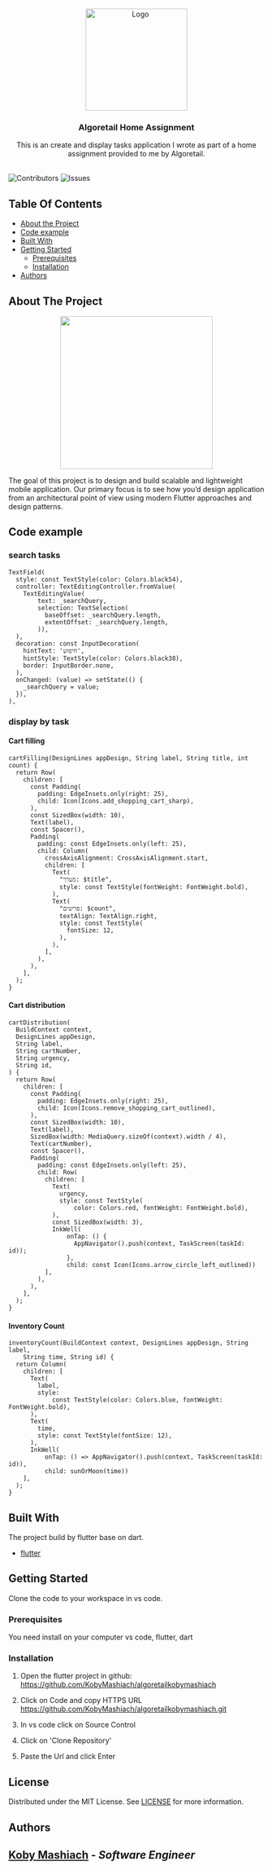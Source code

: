 <br/>
<p align="center">
  <a href="https://github.com/kobymashiach/algoretailkobymashiach">
    <img src="https://pl2.algoretail.co.il/static/media/brand-logo.a2c8a7ec.png" alt="Logo" width="200" height="200">
  </a>

  <h3 align="center">Algoretail Home Assignment</h3>

  <p align="center">
    This is an create and display tasks application I wrote as part of a home assignment provided to me by Algoretail.
    <br/>
    <br/>
  </p>
</p>

![Contributors](https://img.shields.io/github/contributors/kobymashiach/algoretailkobymashiach?color=dark-green) ![Issues](https://img.shields.io/github/issues/kobymashiach/algoretailkobymashiach) 

## Table Of Contents

* [About the Project](#about-the-project)
* [Code example](#code-example)
* [Built With](#built-with)
* [Getting Started](#getting-started)
  * [Prerequisites](#prerequisites)
  * [Installation](#installation)
* [Authors](#authors)

## About The Project
<p align="center">
<img src="https://gifture.co.il/wp-content/uploads/2023/08/appScreenShot.jpg" height="300">

The goal of this project is to design and build scalable and lightweight mobile application. Our primary focus is to see how you’d design application from an architectural point of view using modern Flutter approaches and design patterns.

## Code example
### search tasks
```
TextField(
  style: const TextStyle(color: Colors.black54),
  controller: TextEditingController.fromValue(
    TextEditingValue(
        text: _searchQuery,
        selection: TextSelection(
          baseOffset: _searchQuery.length,
          extentOffset: _searchQuery.length,
        )),
  ),
  decoration: const InputDecoration(
    hintText: 'חיפוש',
    hintStyle: TextStyle(color: Colors.black38),
    border: InputBorder.none,
  ),
  onChanged: (value) => setState(() {
    _searchQuery = value;
  }),
),
```

### display by task
#### Cart filling
```
cartFilling(DesignLines appDesign, String label, String title, int count) {
  return Row(
    children: [
      const Padding(
        padding: EdgeInsets.only(right: 25),
        child: Icon(Icons.add_shopping_cart_sharp),
      ),
      const SizedBox(width: 10),
      Text(label),
      const Spacer(),
      Padding(
        padding: const EdgeInsets.only(left: 25),
        child: Column(
          crossAxisAlignment: CrossAxisAlignment.start,
          children: [
            Text(
              "מערך: $title",
              style: const TextStyle(fontWeight: FontWeight.bold),
            ),
            Text(
              "פריטים: $count",
              textAlign: TextAlign.right,
              style: const TextStyle(
                fontSize: 12,
              ),
            ),
          ],
        ),
      ),
    ],
  );
}
```

#### Cart distribution
```
cartDistribution(
  BuildContext context,
  DesignLines appDesign,
  String label,
  String cartNumber,
  String urgency,
  String id,
) {
  return Row(
    children: [
      const Padding(
        padding: EdgeInsets.only(right: 25),
        child: Icon(Icons.remove_shopping_cart_outlined),
      ),
      const SizedBox(width: 10),
      Text(label),
      SizedBox(width: MediaQuery.sizeOf(context).width / 4),
      Text(cartNumber),
      const Spacer(),
      Padding(
        padding: const EdgeInsets.only(left: 25),
        child: Row(
          children: [
            Text(
              urgency,
              style: const TextStyle(
                  color: Colors.red, fontWeight: FontWeight.bold),
            ),
            const SizedBox(width: 3),
            InkWell(
                onTap: () {
                  AppNavigator().push(context, TaskScreen(taskId: id));
                },
                child: const Icon(Icons.arrow_circle_left_outlined))
          ],
        ),
      ),
    ],
  );
}
```

#### Inventory Count
```
inventoryCount(BuildContext context, DesignLines appDesign, String label,
    String time, String id) {
  return Column(
    children: [
      Text(
        label,
        style:
            const TextStyle(color: Colors.blue, fontWeight: FontWeight.bold),
      ),
      Text(
        time,
        style: const TextStyle(fontSize: 12),
      ),
      InkWell(
          onTap: () => AppNavigator().push(context, TaskScreen(taskId: id)),
          child: sunOrMoon(time))
    ],
  );
}
```



## Built With

The project build by flutter base on dart.

* [flutter](https://flutter.dev/)

## Getting Started

Clone the code to your workspace in vs code.

### Prerequisites

You need install on your computer vs code, flutter, dart

### Installation

1. Open the flutter project in github:
https://github.com/KobyMashiach/algoretailkobymashiach

2.  Click on Code and copy HTTPS URL
https://github.com/KobyMashiach/algoretailkobymashiach.git

3. In vs code click on Source Control
4. Click on 'Clone Repository'
5. Paste the Url and click Enter

## License

Distributed under the MIT License. See [LICENSE](https://github.com/kobymashiach/algoretailkobymashiach/blob/main/LICENSE.md) for more information.

## Authors

## **[Koby Mashiach](https://github.com/KobyMashiach)** - *Software Engineer*
